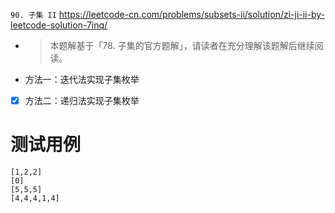 
`90. 子集 II` https://leetcode-cn.com/problems/subsets-ii/solution/zi-ji-ii-by-leetcode-solution-7inq/
- > 本题解基于「78. 子集的官方题解」，请读者在充分理解该题解后继续阅读。
- 方法一：迭代法实现子集枚举
- [x] 方法二：递归法实现子集枚举

# 测试用例

```
[1,2,2]
[0]
[5,5,5]
[4,4,4,1,4]
```
